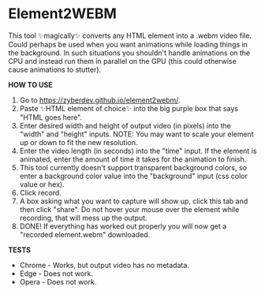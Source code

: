 # Element2WEBM
This tool ✨magically✨ converts any HTML element into a .webm video file. Could perhaps be used when you want animations while loading things in the background. In such situations you shouldn't handle animations on the CPU and instead run them in parallel on the GPU (this could otherwise cause animations to stutter).

**HOW TO USE**
1. Go to https://zyberdev.github.io/element2webm/.
2. Paste ✨HTML element of choice✨ into the big purple box that says "HTML goes here".
3. Enter desired width and height of output video (in pixels) into the "width" and "height" inputs. NOTE: You may want to scale your element up or down to fit the new resolution.
4. Enter the video length (in seconds) into the "time" input. If the element is animated, enter the amount of time it takes for the animation to finish.
5. This tool currently doesn't support transparent background colors, so enter a background color value into the "background" input (css color value or hex).
6. Click record.
7. A box asking what you want to capture will show up, click this tab and then click "share". Do not hover your mouse over the element while recording, that will mess up the output.
8. DONE! If everything has worked out properly you will now get a "recorded element.webm" downloaded.

**TESTS**
- Chrome - Works, but output video has no metadata.
- Edge - Does not work.
- Opera - Does not work.
